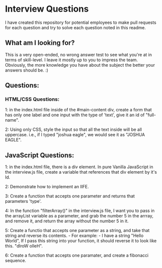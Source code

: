 # Interview Questions

I have created this repository for potential employees to make pull requests for each question and try to solve each question noted in this readme.

## What am I looking for?
This is a very open-ended, no wrong answer test to see what you're at in terms of skill-level. I leave it mostly up to you to impress the team. Obviously, the more knowledge you have about the subject the better your answers should be. :)

## Questions:

### HTML/CSS Questions:
1: in the index.html file inside of the #main-content div, create a form that has only one label and one input with the type of 'text', give it an id of "full-name".

2: Using only CSS, style the input so that all the text inside will be all uppercase. i.e., if I typed "joshua eagle", we would see it as "JOSHUA EAGLE". 

## JavaScript Questions:
1: in the index.html file, there is a div element. In pure Vanilla JavaScript in the interview.js file, create a variable that references that div element by it's Id.

2: Demonstrate how to implement an IIFE.

3: Create a function that accepts one parameter and returns that parameters 'type'.

4: In the function "filterArray()" in the interview.js file, I want you to pass in the arrayList variable as a parameter, and grab the number 5 in the arrray, and remove it, and return the array without the number 5 in it.

5: Create a functio that accepts one parameter as a string, and take that string and reverse its contents.
    - For example:
        - I have a string "Hello World", If I pass this string into your function, it should reverse it to look like this. "dlroW olleH".

6: Create a function that accepts one paramater, and create a fibonacci sequence.
 